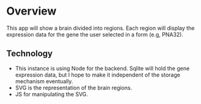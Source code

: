 # Overview
This app will show a brain divided into regions. Each region will display the expression data for the gene the user selected in a form (e.g, PNA32). 

## Technology
* This instance is using Node for the backend. Sqlite will hold the gene expression data, but I hope to make it independent of the storage mechanism eventually.
* SVG is the representation of the brain regions. 
* JS for manipulating the SVG.

## 
